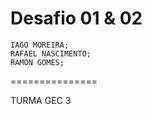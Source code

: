 Desafio 01 & 02
===============

	IAGO MOREIRA;
	RAFAEL NASCIMENTO;
	RAMON GOMES;

===============

TURMA GEC 3
